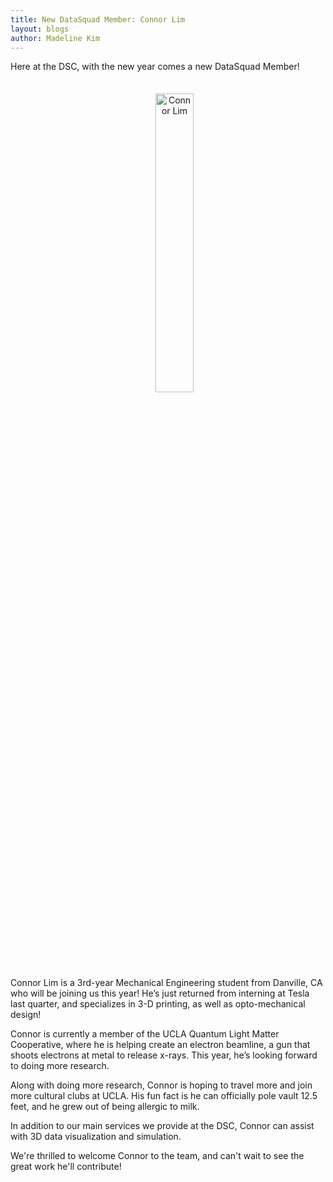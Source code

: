 ```yaml
---
title: New DataSquad Member: Connor Lim
layout: blogs
author: Madeline Kim
---
```





Here at the DSC, with the new year comes a new DataSquad Member!

<p align="center">
<img
src="{{ site.baseurl }}/assets/img/blogs/connorlim.jpg"
alt="Connor Lim"
style="margin-Bottom: 2.5em; margin-top: 1.5em; margin-left: 1.5em"
width="35%"
height="35%"
/>
</p>


Connor Lim is a 3rd-year Mechanical Engineering student from Danville, CA who will be joining us this year! He’s just returned from interning at Tesla last quarter, and specializes in 3-D printing, as well as opto-mechanical design!

Connor is currently a member of the UCLA Quantum Light Matter Cooperative, where he is helping create an electron beamline, a gun that shoots electrons at metal to release x-rays. This year, he’s looking forward to doing more research.

Along with doing more research, Connor is hoping to travel more and join more cultural clubs at UCLA. His fun fact is he can officially pole vault 12.5 feet, and he grew out of being allergic to milk.

In addition to our main services we provide at the DSC, Connor can assist with 3D data visualization and simulation.

We're thrilled to welcome Connor to the team, and can't wait to see the great work he'll contribute!
